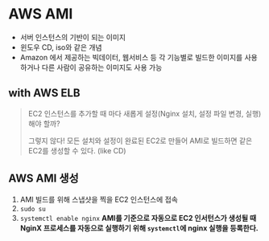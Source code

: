 # AWS AMI

* 서버 인스턴스의 기반이 되는 이미지
* 윈도우 CD, iso와 같은 개념
* Amazon 에서 제공하는 빅데이터, 웹서비스 등 각 기능별로 빌드한 이미지를 사용하거나 다른 사람이 공유하는 이미지도 사용 가능

## with AWS ELB 
> EC2 인스턴스를 추가할 때 마다 새롭게 설정(Nginx 설치, 설정 파일 변경, 실행) 해야 할까?
>
> 그렇지 않다! 모든 설치와 설정이 완료된 EC2로 만들어 AMI로 빌드하면 같은 EC2를 생성할 수 있다. (like CD)

## AWS AMI 생성

1. AMI 빌드를 위해 스냅샷을 찍을 EC2 인스턴스에 접속
2. `sudo su`
3. `systemctl enable nginx`
**AMI를 기준으로 자동으로 EC2 인서턴스가 생성될 때 NginX 프로세스를 자동으로 실행하기 위해 `systemctl`에 nginx 실행을 등록한다.**